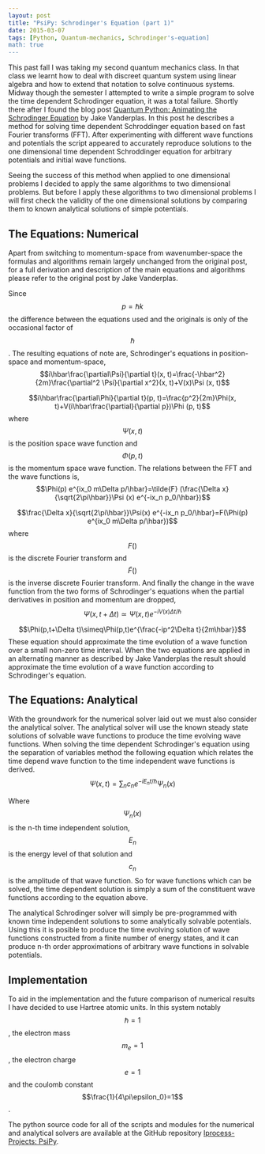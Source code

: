 ```yaml
---
layout: post
title: "PsiPy: Schrodinger's Equation (part 1)"
date: 2015-03-07
tags: [Python, Quantum-mechanics, Schrodinger's-equation]
math: true
---
```


This past fall I was taking my second quantum mechanics class. In that class we learnt how to deal with discreet quantum system using linear algebra and how to extend that notation to solve continuous systems. Midway though the semester I attempted to write a simple program to solve the time dependent Schrodinger equation, it was a total failure. Shortly there after I found the blog post [Quantum Python: Animating the Schrodinger Equation](http://jakevdp.github.io/blog/2012/09/05/quantum-python/) by Jake Vanderplas. In this post he describes a method for solving time dependent Schroddinger equation based on fast Fourier transforms (FFT). After experimenting with different wave functions and potentials the script appeared to accurately reproduce solutions to the one dimensional time dependent Schroddinger equation for arbitrary potentials and initial wave functions.

Seeing the success of this method when applied to one dimensional problems I decided to apply the same algorithms to two dimensional problems. But before I apply these algorithms to two dimensional problems I will first check the validity of the one dimensional solutions by comparing them to known analytical solutions of simple potentials.

## The Equations: Numerical ##
Apart from switching to momentum-space from wavenumber-space the formulas and algorithms remain largely unchanged from the original post, for a full derivation and description of the main equations and algorithms please refer to the original post by Jake Vanderplas.

Since $$p=\hbar k$$ the difference between the equations used and the originals is only of the occasional factor of $$\hbar$$. The resulting equations of note are, Schrodinger's equations in position-space and momentum-space, $$i\hbar\frac{\partial\Psi}{\partial t}(x, t)=\frac{-\hbar^2}{2m}\frac{\partial^2 \Psi}{\partial x^2}(x, t)+V(x)\Psi (x, t)$$

$$i\hbar\frac{\partial\Phi}{\partial t}(p, t)=\frac{p^2}{2m}\Phi(x, t)+V(i\hbar\frac{\partial}{\partial p})\Phi (p, t)$$ where $$\Psi(x, t)$$ is the position space wave function and $$\Phi(p, t)$$ is the momentum space wave function. The relations between the FFT and the wave functions is, $$\Phi(p) e^{ix_0 m\Delta p/\hbar}=\tilde{F} (\frac{\Delta x}{\sqrt{2\pi\hbar}}\Psi (x) e^{-ix_n p_0/\hbar})$$

$$\frac{\Delta x}{\sqrt{2\pi\hbar}}\Psi(x) e^{-ix_n p_0/\hbar}=F(\Phi(p) e^{ix_0 m\Delta p/\hbar})$$ where $$F()$$ is the discrete Fourier transform and $$\tilde{F}()$$ is the inverse discrete Fourier transform. And finally the change in the wave function from the two forms of Schrodinger's equations when the partial derivatives in position and momentum are dropped, $$\Psi(x,t+\Delta t)\simeq\Psi(x,t)e^{-iV(x)\Delta t/\hbar}$$

$$\Phi(p,t+\Delta t)\simeq\Phi(p,t)e^{\frac{-ip^2\Delta t}{2m\hbar}}$$ These equation should approximate the time evolution of a wave function over a small non-zero time interval. When the two equations are applied in an alternating manner as described by Jake Vanderplas the result should approximate the time evolution of a wave function according to Schrodinger's equation.

## The Equations: Analytical ##
With the groundwork for the numerical solver laid out we must also consider the analytical solver. The analytical solver will use the known steady state solutions of solvable wave functions to produce the time evolving wave functions. When solving the time dependent Schrodinger's equation using the separation of variables method the following equation which relates the time depend wave function to the time independent wave functions is derived. $$\Psi(x, t)=\sum_n c_ne^{-iE_nt/\hbar}\Psi_n(x)$$

Where $$\Psi_n(x)$$ is the n-th time independent solution, $$E_n$$ is the energy level of that solution and $$c_n$$ is the amplitude of that wave function. So for wave functions which can be solved, the time dependent solution is simply a sum of the constituent wave functions according to the equation above.

The analytical Schrodinger solver will simply be pre-programmed with known time independent solutions to some analytically solvable potentials. Using this it is posible to produce the time evolving solution of wave functions constructed from a finite number of energy states, and it can produce n-th order approximations of arbitrary wave functions in solvable potentials.

## Implementation ##
To aid in the implementation and the future comparison of numerical results I have decided to use Hartree atomic units. In this system notably $$\hbar = 1$$, the electron mass $$m_e=1$$, the electron charge $$e=1$$ and the coulomb constant $$\frac{1}{4\pi\epsilon_0}=1$$.

The python source code for all of the scripts and modules for the numerical and analytical solvers are available at the GitHub repository [Iprocess-Projects: PsiPy](https://github.com/lsiemens/iprocess-projects/tree/master/psipy).
